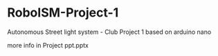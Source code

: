 # RoboISM-Project-1

Autonomous Street light system - Club Project 1 based on arduino nano

more info in Project ppt.pptx
